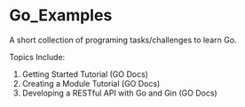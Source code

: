 # Go_Examples
A short collection of programing tasks/challenges to learn Go.

Topics Include:
1.   Getting Started Tutorial (GO Docs)
2.   Creating a Module Tutorial (GO Docs)  
3.   Developing a RESTful API with Go and Gin (GO Docs)
